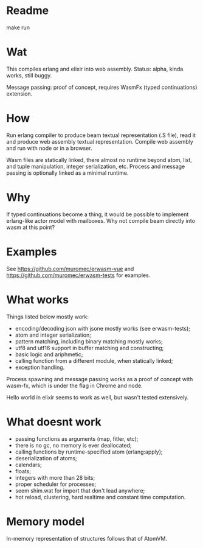 
# Readme

make run

# Wat

This compiles erlang and elixir into web assembly. Status: alpha, kinda works, still buggy.

Message passing: proof of concept, requires WasmFx (typed continuations) extension.

# How

Run erlang compiler to produce beam textual representation (.S file), read it and produce
web assembly textual representation. Compile web assembly and run with node or in a browser.

Wasm files are statically linked, there almost no runtime beyond atom, list, and tuple manipulation,
integer serialization, etc. Process and message passing is optionally linked as a minimal runtime.

# Why

If typed continuations become a thing, it would be possible to implement erlang-like actor
model with mailboxes. Why not compile beam directly into wasm at this point?


# Examples

See https://github.com/muromec/erwasm-vue and https://github.com/muromec/erwasm-tests for examples.

# What works

Things listed below mostly work:

- encoding/decoding json with jsone mostly works (see erwasm-tests);
- atom and integer serialization;
- pattern matching, including binary matching mostly works;
- utf8 and utf16 support in buffer matching and constructing;
- basic logic and ariphmetic;
- calling function from a different module, when statically linked;
- exception handling.

Process spawning and message passing works as a proof of concept with wasm-fx, which is under the flag in Chrome and node.

Hello world in elixir seems to work as well, but wasn't tested extensively.

# What doesnt work

 - passing functions as arguments (map, fitler, etc);
 - there is no gc, no memory is ever deallocated;
 - calling functions by runtime-specified atom (erlang:apply);
 - deserialization of atoms;
 - calendars;
 - floats;
 - integers with more than 28 bits;
 - proper scheduler for processes;
 - seem shim.wat for import that don't lead anywhere;
 - hot reload, clustering, hard realtime and constant time computation.

# Memory model

In-memory representation of structures follows that of AtomVM.
